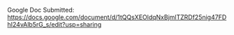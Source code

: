 Google Doc Submitted: https://docs.google.com/document/d/1tQQsXEOldqNxBjmlTZRDf25nig47FDhI24vAlb5rG_s/edit?usp=sharing
